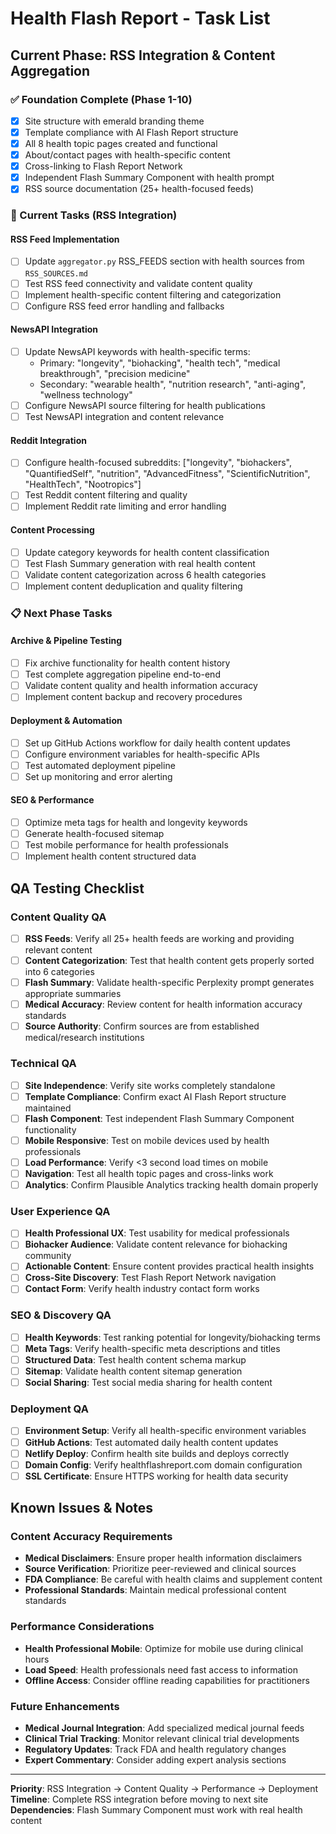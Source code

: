 # Health Flash Report - Task List

## Current Phase: RSS Integration & Content Aggregation

### ✅ Foundation Complete (Phase 1-10)
- [x] Site structure with emerald branding theme
- [x] Template compliance with AI Flash Report structure
- [x] All 8 health topic pages created and functional
- [x] About/contact pages with health-specific content
- [x] Cross-linking to Flash Report Network
- [x] Independent Flash Summary Component with health prompt
- [x] RSS source documentation (25+ health-focused feeds)

### 🚧 Current Tasks (RSS Integration)

#### RSS Feed Implementation
- [ ] Update `aggregator.py` RSS_FEEDS section with health sources from `RSS_SOURCES.md`
- [ ] Test RSS feed connectivity and validate content quality
- [ ] Implement health-specific content filtering and categorization
- [ ] Configure RSS feed error handling and fallbacks

#### NewsAPI Integration  
- [ ] Update NewsAPI keywords with health-specific terms:
  - Primary: "longevity", "biohacking", "health tech", "medical breakthrough", "precision medicine"
  - Secondary: "wearable health", "nutrition research", "anti-aging", "wellness technology"
- [ ] Configure NewsAPI source filtering for health publications
- [ ] Test NewsAPI integration and content relevance

#### Reddit Integration
- [ ] Configure health-focused subreddits: ["longevity", "biohackers", "QuantifiedSelf", "nutrition", "AdvancedFitness", "ScientificNutrition", "HealthTech", "Nootropics"]
- [ ] Test Reddit content filtering and quality
- [ ] Implement Reddit rate limiting and error handling

#### Content Processing
- [ ] Update category keywords for health content classification
- [ ] Test Flash Summary generation with real health content
- [ ] Validate content categorization across 6 health categories
- [ ] Implement content deduplication and quality filtering

### 📋 Next Phase Tasks

#### Archive & Pipeline Testing
- [ ] Fix archive functionality for health content history
- [ ] Test complete aggregation pipeline end-to-end
- [ ] Validate content quality and health information accuracy
- [ ] Implement content backup and recovery procedures

#### Deployment & Automation
- [ ] Set up GitHub Actions workflow for daily health content updates
- [ ] Configure environment variables for health-specific APIs
- [ ] Test automated deployment pipeline
- [ ] Set up monitoring and error alerting

#### SEO & Performance
- [ ] Optimize meta tags for health and longevity keywords
- [ ] Generate health-focused sitemap
- [ ] Test mobile performance for health professionals
- [ ] Implement health content structured data

## QA Testing Checklist

### Content Quality QA
- [ ] **RSS Feeds**: Verify all 25+ health feeds are working and providing relevant content
- [ ] **Content Categorization**: Test that health content gets properly sorted into 6 categories
- [ ] **Flash Summary**: Validate health-specific Perplexity prompt generates appropriate summaries
- [ ] **Medical Accuracy**: Review content for health information accuracy standards
- [ ] **Source Authority**: Confirm sources are from established medical/research institutions

### Technical QA
- [ ] **Site Independence**: Verify site works completely standalone
- [ ] **Template Compliance**: Confirm exact AI Flash Report structure maintained
- [ ] **Flash Component**: Test independent Flash Summary Component functionality
- [ ] **Mobile Responsive**: Test on mobile devices used by health professionals
- [ ] **Load Performance**: Verify <3 second load times on mobile
- [ ] **Navigation**: Test all health topic pages and cross-links work
- [ ] **Analytics**: Confirm Plausible Analytics tracking health domain properly

### User Experience QA
- [ ] **Health Professional UX**: Test usability for medical professionals
- [ ] **Biohacker Audience**: Validate content relevance for biohacking community
- [ ] **Actionable Content**: Ensure content provides practical health insights
- [ ] **Cross-Site Discovery**: Test Flash Report Network navigation
- [ ] **Contact Form**: Verify health industry contact form works

### SEO & Discovery QA
- [ ] **Health Keywords**: Test ranking potential for longevity/biohacking terms
- [ ] **Meta Tags**: Verify health-specific meta descriptions and titles
- [ ] **Structured Data**: Test health content schema markup
- [ ] **Sitemap**: Validate health content sitemap generation
- [ ] **Social Sharing**: Test social media sharing for health content

### Deployment QA
- [ ] **Environment Setup**: Verify all health-specific environment variables
- [ ] **GitHub Actions**: Test automated daily health content updates
- [ ] **Netlify Deploy**: Confirm health site builds and deploys correctly
- [ ] **Domain Config**: Verify healthflashreport.com domain configuration
- [ ] **SSL Certificate**: Ensure HTTPS working for health data security

## Known Issues & Notes

### Content Accuracy Requirements
- **Medical Disclaimers**: Ensure proper health information disclaimers
- **Source Verification**: Prioritize peer-reviewed and clinical sources
- **FDA Compliance**: Be careful with health claims and supplement content
- **Professional Standards**: Maintain medical professional content standards

### Performance Considerations
- **Health Professional Mobile**: Optimize for mobile use during clinical hours
- **Load Speed**: Health professionals need fast access to information
- **Offline Access**: Consider offline reading capabilities for practitioners

### Future Enhancements
- **Medical Journal Integration**: Add specialized medical journal feeds
- **Clinical Trial Tracking**: Monitor relevant clinical trial developments
- **Regulatory Updates**: Track FDA and health regulatory changes
- **Expert Commentary**: Consider adding expert analysis sections

---

**Priority**: RSS Integration → Content Quality → Performance → Deployment
**Timeline**: Complete RSS integration before moving to next site
**Dependencies**: Flash Summary Component must work with real health content 